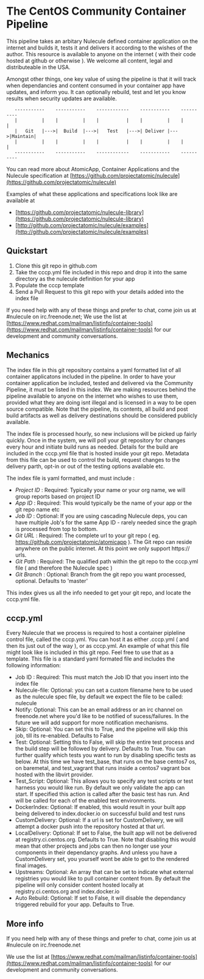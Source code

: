 The CentOS Community Container Pipeline
=======================================

This pipeline takes an arbitary Nulecule defined container application on the internet and builds it, tests it and delivers it according to the wishes of the author. This resource is available to anyone on the internet ( with their code hosted at github or otherwise ). We welcome all content, legal and distributeable in the USA.

Amongst other things, one key value of using the pipeline is that it will track when dependancies and content consumed in your container app have updates, and inform you. It can optionally rebuild, test and let you know results when security updates are available.

       -----------    -----------    ------------    -----------    ----------
       |         |    |         |    |          |    |         |    |        |
       |   Git   |--->|  Build  |--->|   Test   |--->| Deliver |--->|Maintain|
       |         |    |         |    |          |    |         |    |        | 
       -----------    -----------    ------------    -----------    ----------

You can read more about AtomicApp, Container Applications and the Nulecule specification at [https://github.com/projectatomic/nulecule](https://github.com/projectatomic/nulecule)

Examples of what these applications and specifications look like are available at

- [https://github.com/projectatomic/nulecule-library](https://github.com/projectatomic/nulecule-library)
- [http://github.com/projectatomic/nulecule/examples](http://github.com/projectatomic/nulecule/examples)

Quickstart
----------

 1. Clone this git repo in github.com
 2. Take the cccp.yml file included in this repo and drop it into the same directory as the nulecule definition for your app
 3. Populate the cccp template
 4. Send a Pull Request to this git repo with your details added into the index file

If you need help with any of these things and prefer to chat, come join us at #nulecule on irc.freenode.net; We use the list at [https://www.redhat.com/mailman/listinfo/container-tools](https://www.redhat.com/mailman/listinfo/container-tools) for our development and community conversations.

Mechanics
---------

The index file in this git repository contains a yaml formatted list of all container applicatons included in the pipeline. In order to have your container application be included, tested and delivered via the Community Pipeline, it must be listed in this index. We are making resources behind the pipeline available to anyone on the internet who wishes to use them, provided what they are doing isnt illegal and is licensed in a way to be open source compatible. Note that the pipeline, its contents, all build and post build artifacts as well as delivery destinations should be considered publicly available.

The index file is processed hourly, so new inclusions will be picked up fairly quickly. Once in the system, we will poll your git repository for changes every hour and initiate build runs as needed. Details for the build are included in the cccp.yml file that is hosted inside your git repo. Metadata from this file can be used to control the build, request changes to the delivery parth, opt-in or out of the testing options available etc.

The index file is yaml formatted, and must include :

 - *Project ID* : Required: Typically your name or your org name, we will group reports based on project ID
 - *App ID* : Required: This would typically be the name of your app or the git repo name etc
 - *Job ID* : Optional: If you are using cascading Nulecule deps, you can have multiple Job's for the same App ID - rarely needed since the graph is processed from top to bottom.
 - *Git URL* : Required: The complete url to your git repo ( eg. https://github.com/projectatomic/atomicapp ). The Git repo can reside anywhere on the public internet. At this point we only support https:// urls.
 - *Git Path* : Required: The qualified path within the git repo to the cccp.yml file ( and therefore the Nulecule spec )
 - *Git Branch* : Optional: Branch from the git repo you want processed, optional. Defaults to 'master'

This index gives us all the info needed to get your git repo, and locate the cccp.yml file.

cccp.yml
--------

Every Nulecule that we process is required to host a container pipleline control file, called the cccp.yml. You can host it as either .cccp.yml ( and then its just out of the way ), or as cccp.yml. An example of what this file might look like is included in this git repo. Feel free to use that as a template. This file is a standard yaml formated file and includes the following information:

 - Job ID : Required: This must match the Job ID that you insert into the index file
 - Nulecule-file: Optional: you can set a custom filename here to be used as the nulecule spec file, by default we expect the file to be called: nulecule
 - Notify: Optional: This can be an email address or an irc channel on freenode.net where you'd like to be notified of sucess/failures. In the future we will add support for more notification mechanisms.
 - Skip: Optional: You can set this to True, and the pipeline will skip this job, till its re-enabled. Defaults to False
 - Test: Optional: Setting this to False, will skip the entire test process and the build step will be followed by delivery. Defaults to True. You can further qualify which tests you want to run by disabling specific tests as below. At this time we have test_base, that runs on the base centos7 os, on baremetal, and test_vagrant that runs inside a centos7 vagrant box hosted with the libvirt provider.
 - Test_Script: Optional: This allows you to specify any test scripts or test harness you would like run. By default we only validate the app can start. If specified this action is called after the basic test has run. And will be called for each of the enabled test environments.
 - DockerIndex: Optional: If enabled, this would result in your built app being delivered to index.docker.io on successful build and test runs
 - CustomDelivery: Optional: If a url is set for CustomDelivery, we will attempt a docker push into the repository hosted at that url. 
 - LocalDelivery: Optional: If set to False, the built app will not be delivered at registry.ci.centos.org. Defaults to True. Note that disabling this would mean that other projects and jobs can then no longer use your components in their dependancy graphs. And unless you have a CustomDelivery set, you yourself wont be able to get to the rendered final images.
 - Upstreams: Optional: An array that can be set to indicate what external registries you would like to pull container content from. By default the pipeline will only consider content hosted locally at registry.ci.centos.org and index.docker.io
 - Auto Rebuild: Optional: If set to False, it will disable the dependancy triggered rebuild for your app. Defaults to True.

More info
---------

If you need help with any of these things and prefer to chat, come join us at #nulecule on irc.freenode.net

We use the list at [https://www.redhat.com/mailman/listinfo/container-tools](https://www.redhat.com/mailman/listinfo/container-tools) for our development and community conversations.
